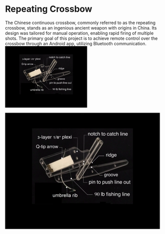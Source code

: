 # Repeating Crossbow
The Chinese continuous crossbow, commonly referred to as the repeating crossbow, stands as an ingenious ancient weapon with origins in China. Its design was tailored for manual operation, enabling rapid firing of multiple shots. The primary goal of this project is to achieve remote control over the crossbow through an Android app, utilizing Bluetooth communication.
<img src="/CrossbowPrototype.png" alt="prototype" height="200">

![prototype](/CrossbowPrototype.png)
